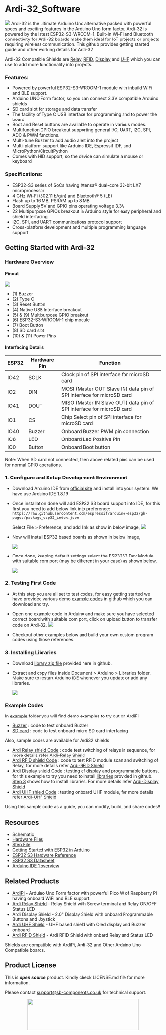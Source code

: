 # Ardi-32_Software
<img src="https://cdn.shopify.com/s/files/1/1217/2104/files/ARDI32banner.jpg?v=1688463937">
Ardi-32 is the ultimate Arduino Uno alternative packed with powerful specs and exciting features in the Arduino Uno form factor. Ardi-32 is powered by the latest ESP32-S3-WROOM-1. Built-in Wi-Fi and Bluetooth connectivity for Ardi-32 boards make them ideal for IoT projects or projects requiring wireless communication. 
This github provides getting started guide and other working details for Ardi-32

Ardi-32 Compatible Shields are [Relay](https://shop.sb-components.co.uk/products/ardi-relay-shield-for-arduino-uno?_pos=4&_sid=961a5887c&_ss=r), [RFID](https://shop.sb-components.co.uk/products/ardi-rfid-shield-for-arduino-uno?_pos=5&_sid=b4e4b2ef1&_ss=r), [Display](https://shop.sb-components.co.uk/products/ardi-display-shield-for-arduino-uno?_pos=5&_sid=961a5887c&_ss=r) and [UHF](https://shop.sb-components.co.uk/products/ardi-uhf-shield-for-arduino-uno?variant=40791294836819) which you can use to add more functionality into projects. 

### Features:
- Powered by powerful ESP32-S3-WROOM-1 module with inbuild WiFi and BLE support.
- Arduino UNO Form factor, so you can connect 3.3V compatible Arduino shields
- SD card slot for storage and data transfer
- The facility of Type C USB interface for programming and to power the board
- Boot and Reset buttons are available to operate in various modes.
- Multifunction GPIO breakout supporting general I/O, UART, I2C, SPI, ADC & PWM functions.
- Multi-tune Buzzer to add audio alert into the project
- Multi-platform support like Arduino IDE, Espressif IDF, and MicroPython/CircuitPython
- Comes with HID support, so the device can simulate a mouse or keyboard

### Specifications:
- ESP32-S3 series of SoCs having Xtensa® dual-core 32-bit LX7 microprocessor
- 4 GHz Wi-Fi (802.11 b/g/n) and Bluetooth® 5 (LE)
- Flash up to 16 MB, PSRAM up to 8 MB
- Board Supply 5V and GPIO pins operating voltage 3.3V
- 22 Multipurpose GPIOs breakout in Arduino style for easy peripheral and shield interfacing
- I2C, SPI, and UART communications protocol support
- Cross-platform development and multiple programming language support

## Getting Started with Ardi-32
### Hardware Overview
#### Pinout
<img src="https://cdn.shopify.com/s/files/1/1217/2104/files/ardi32pinout.jpg?v=1688464181">

- (1) Buzzer
- (2) Type C
- (3) Reset Button
- (4) Native USB Interface breakout
- (5) & (9) Multipurpose GPIO breakout
- (6) ESP32-S3-WROOM-1 chip module
- (7) Boot Button
- (8) SD card slot
- (10) & (11) Power Pins

#### Interfacing Details
  | ESP32 | Hardware Pin | Function |
  |---|---|---|
  | IO42 | SCLK | Clock pin of SPI interface for microSD card |
  | IO2 | DIN  | MOSI (Master OUT Slave IN) data pin of SPI interface for microSD card|
  | IO41 | DOUT | MISO (Master IN Slave OUT) data pin of SPI interface for microSD card|
  | IO1 | CS   | Chip Select pin of SPI interface for microSD card|
  | IO40 | Buzzer| Onboard Buzzer PWM pin connection|
  | IO8 | LED | Onboard Led Positive Pin |
  | IO0 | Button | Onboard Boot button |

Note: When SD card not connected, then above related pins can be used for normal GPIO operations.

### 1. Configure and Setup Development Environment
   - Download Arduino IDE from [official site](https://www.arduino.cc/en/software) and install into your system. We have use Arduino IDE 1.8.19
   - Once installation done will add ESP32 S3 board support into IDE, for this first you need to add below link into preference:
     ``` https://raw.githubusercontent.com/espressif/arduino-esp32/gh-pages/package_esp32_index.json ```
     
     Select File > Preference, and add link as show in below image,
      <img src= "https://github.com/sbcshop/3.2_Touchsy_ESP-32_Resistive_Software/blob/main/images/preference_board.gif" />
      
   - Now will install ESP32 based boards as shown in below image,

     <img src= "https://github.com/sbcshop/3.2_Touchsy_ESP-32_Resistive_Software/blob/main/images/install_ESP32boards.gif" />
     
   - Once done, keeping default settings select the ESP32S3 Dev Module with suitable com port (may be different in your case) as shown below, 

     <img src="https://github.com/sbcshop/3.2_Touchsy_ESP-32_Resistive_Software/blob/main/images/select_esp32_with_comport.gif">
     
### 2. Testing First Code
   - At this step you are all set to test codes, for easy getting started we have provided various demo [example codes](https://github.com/sbcshop/ArdiFi_Software/tree/main/examples) in github which you can download and try. 
   - Open one example code in Arduino and make sure you have selected correct board with suitable com port, click on upload button to transfer code on Ardi-32.
     <img src="https://github.com/sbcshop/ArdiFi_Software/blob/main/images/uploadCode.gif">
    
   - Checkout other examples below and build your own custom program codes using those references.

### 3. Installing Libraries
   - Download [library zip file](https://github.com/sbcshop/Ardi-32_Software/blob/main/libraries.zip) provided here in github.
   - Extract and copy files inside Document > Arduino > Libraries folder. Make sure to restart Arduino IDE whenever you update or add any libraries.

     <img src= "https://github.com/sbcshop/3.2_Touchsy_ESP-32_Resistive_Software/blob/main/images/library_files_path.png" />
     
### Example Codes
   
   In [example](https://github.com/sbcshop/ArdiFi_Software/tree/main/examples) folder you will find demo examples to try out on ArdiFi
   - [Buzzer](https://github.com/sbcshop/ArdiFi_Software/tree/main/examples/buzzerDemo) : code to test onboard Buzzer
   - [SD card](https://github.com/sbcshop/ArdiFi_Software/tree/main/examples/sdcard_Demo) : code to test onboard micro SD card interfacing
   
   Also, sample codes are available for Ardi32 shields
   - [Ardi Relay shield Code](https://github.com/sbcshop/ArdiFi_Software/tree/main/examples/Ardi32_relay_shield_interfacing) : code test switching of relays in sequence, for more details refer [Ardi-Relay Shield](https://github.com/sbcshop/Ardi_RFID_Shield_Software) 
   - [Ardi RFID shield Code](https://github.com/sbcshop/ArdiFi_Software/tree/main/examples/Ardi32_RFID_shield_interfacing) : code to test RFID module scan and switching of Relay, for more details refer [Ardi-RFID Shield](https://github.com/sbcshop/Ardi_RFID_Shield_Software) 
   - [Ardi Display shield Code](https://github.com/sbcshop/Ardi-32_Software/tree/main/examples/Ardi32_Display_shield_interfacing) : testing of display and programmable buttons, for this example to try you need to install [libraries](https://github.com/sbcshop/Ardi-32_Software/blob/main/libraries.zip) provided in github. [Step 3](https://github.com/sbcshop/Ardi-32_Software/blob/main/README.md#3-installing-libraries) shows how to install libraries. For more details refer [Ardi-Display Shield](https://github.com/sbcshop/Ardi_Display_Shield_Software) 
   - [Ardi UHF shield Code](https://github.com/sbcshop/Ardi-32_Software/tree/main/examples/Ardi32_UHF_shield_interfacing) : testing onboard UHF module, for more details refer [Ardi-UHF Shield](https://github.com/sbcshop/Ardi_UHF_Shield_Software) 
   
   Using this sample code as a guide, you can modify, build, and share codes!!  
   
## Resources
  * [Schematic](https://github.com/sbcshop/ArdiFi_Hardware/blob/main/Design%20Data/SCH%20%20Ardi-32.pdf)
  * [Hardware Files](https://github.com/sbcshop/ArdiFi_Hardware)
  * [Step File](https://github.com/sbcshop/ArdiFi_Hardware/blob/main/Mechanical%20Data/STEP%20Ardi-32.step)
  * [Getting Started with ESP32 in Arduino](https://docs.espressif.com/projects/arduino-esp32/en/latest/)
  * [ESP32 S3 Hardware Reference](https://docs.espressif.com/projects/esp-idf/en/latest/esp32s3/hw-reference/index.html)
  * [ESP32 S3 Datasheet](https://github.com/sbcshop/3.2_Touchsy_ESP-32_Capacitive_Software/blob/main/documents/esp32-s3_datasheet_en.pdf)
  * [Arduino IDE 1 overview](https://docs.arduino.cc/software/ide-v1/tutorials/Environment)


## Related Products
   * [ArdiPi](https://shop.sb-components.co.uk/products/ardipi-uno-r3-alternative-board-based-on-pico-w?_pos=5&_sid=5704675c2&_ss=r) - Arduino Uno Form factor with powerful Pico W of Raspberry Pi having onboard WiFi and BLE support.
   * [Ardi Relay Shield](https://shop.sb-components.co.uk/products/ardi-relay-shield-for-arduino-uno?_pos=4&_sid=961a5887c&_ss=r) - Relay Shield with Screw terminal and Relay ON/OFF Status LED
   * [Ardi Display Shield](https://shop.sb-components.co.uk/products/ardi-display-shield-for-arduino-uno?_pos=5&_sid=961a5887c&_ss=r) - 2.0" Display Shield with onboard Programmable Buttons and Joystick
   * [Ardi UHF Shield](https://shop.sb-components.co.uk/products/ardi-uhf-shield-for-arduino-uno?variant=40791294836819) - UHF based shield with Oled display and Buzzer onboard
   * [Ardi RFID Shield](https://shop.sb-components.co.uk/products/ardi-rfid-shield-for-arduino-uno?_pos=5&_sid=b4e4b2ef1&_ss=r) - Ardi RFID Shield with onbard Relay and Status LED
   
   Shields are compatible with ArdiPi, Ardi-32 and Other Arduino Uno Compatible boards.

## Product License

This is ***open source*** product. Kindly check LICENSE.md file for more information.

Please contact support@sb-components.co.uk for technical support.
<p align="center">
  <img width="360" height="100" src="https://cdn.shopify.com/s/files/1/1217/2104/files/Logo_sb_component_3.png?v=1666086771&width=300">
</p>
